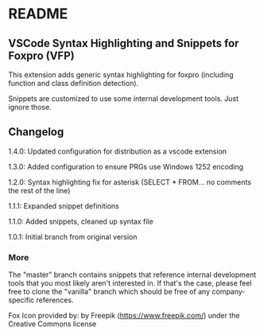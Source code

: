 # README
## VSCode Syntax Highlighting and Snippets for Foxpro (VFP)

This extension adds generic syntax highlighting for foxpro (including function and class definition detection).

Snippets are customized to use some internal development tools. Just ignore those.

## Changelog
1.4.0: Updated configuration for distribution as a vscode extension

1.3.0: Added configuration to ensure PRGs use Windows 1252 encoding

1.2.0: Syntax highlighting fix for asterisk (SELECT * FROM... no comments the rest of the line)

1.1.1: Expanded snippet definitions

1.1.0: Added snippets, cleaned up syntax file

1.0.1: Initial branch from original version

### More

The "master" branch contains snippets that reference internal development tools that you most likely aren't interested in. If that's the case, please feel free to clone the "vanilla" branch which should be free of any company-specific references.

Fox Icon provided by: by Freepik (https://www.freepik.com/) under the Creative Commons license